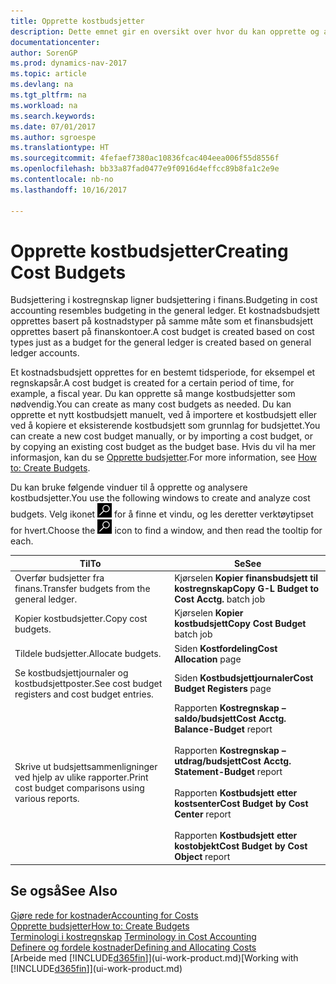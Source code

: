 ```yaml
---
title: Opprette kostbudsjetter
description: Dette emnet gir en oversikt over hvor du kan opprette og analysere kostbudsjetter.
documentationcenter: 
author: SorenGP
ms.prod: dynamics-nav-2017
ms.topic: article
ms.devlang: na
ms.tgt_pltfrm: na
ms.workload: na
ms.search.keywords: 
ms.date: 07/01/2017
ms.author: sgroespe
ms.translationtype: HT
ms.sourcegitcommit: 4fefaef7380ac10836fcac404eea006f55d8556f
ms.openlocfilehash: bb33a87fad0477e9f0916d4effcc89b8fa1c2e9e
ms.contentlocale: nb-no
ms.lasthandoff: 10/16/2017

---
```

# <a name="creating-cost-budgets"></a><span data-ttu-id="13c48-103">Opprette kostbudsjetter</span><span class="sxs-lookup"><span data-stu-id="13c48-103">Creating Cost Budgets</span></span>
<span data-ttu-id="13c48-104">Budsjettering i kostregnskap ligner budsjettering i finans.</span><span class="sxs-lookup"><span data-stu-id="13c48-104">Budgeting in cost accounting resembles budgeting in the general ledger.</span></span> <span data-ttu-id="13c48-105">Et kostnadsbudsjett opprettes basert på kostnadstyper på samme måte som et finansbudsjett opprettes basert på finanskontoer.</span><span class="sxs-lookup"><span data-stu-id="13c48-105">A cost budget is created based on cost types just as a budget for the general ledger is created based on general ledger accounts.</span></span>  

<span data-ttu-id="13c48-106">Et kostnadsbudsjett opprettes for en bestemt tidsperiode, for eksempel et regnskapsår.</span><span class="sxs-lookup"><span data-stu-id="13c48-106">A cost budget is created for a certain period of time, for example, a fiscal year.</span></span> <span data-ttu-id="13c48-107">Du kan opprette så mange kostbudsjetter som nødvendig.</span><span class="sxs-lookup"><span data-stu-id="13c48-107">You can create as many cost budgets as needed.</span></span> <span data-ttu-id="13c48-108">Du kan opprette et nytt kostbudsjett manuelt, ved å importere et kostbudsjett eller ved å kopiere et eksisterende kostbudsjett som grunnlag for budsjettet.</span><span class="sxs-lookup"><span data-stu-id="13c48-108">You can create a new cost budget manually, or by importing a cost budget, or by copying an existing cost budget as the budget base.</span></span> <span data-ttu-id="13c48-109">Hvis du vil ha mer informasjon, kan du se [Opprette budsjetter](finance-how-create-budgets.md).</span><span class="sxs-lookup"><span data-stu-id="13c48-109">For more information, see [How to: Create Budgets](finance-how-create-budgets.md).</span></span>

<span data-ttu-id="13c48-110">Du kan bruke følgende vinduer til å opprette og analysere kostbudsjetter.</span><span class="sxs-lookup"><span data-stu-id="13c48-110">You use the following windows to create and analyze cost budgets.</span></span> <span data-ttu-id="13c48-111">Velg ikonet ![Søk etter side eller rapport](media/ui-search/search_small.png "Søk etter side eller rapport") for å finne et vindu, og les deretter verktøytipset for hvert.</span><span class="sxs-lookup"><span data-stu-id="13c48-111">Choose the ![Search for Page or Report](media/ui-search/search_small.png "Search for Page or Report icon") icon to find a window, and then read the tooltip for each.</span></span>

|<span data-ttu-id="13c48-112">Til</span><span class="sxs-lookup"><span data-stu-id="13c48-112">To</span></span>|<span data-ttu-id="13c48-113">Se</span><span class="sxs-lookup"><span data-stu-id="13c48-113">See</span></span>|  
|--------|---------|  
|<span data-ttu-id="13c48-114">Overfør budsjetter fra finans.</span><span class="sxs-lookup"><span data-stu-id="13c48-114">Transfer budgets from the general ledger.</span></span>|<span data-ttu-id="13c48-115">Kjørselen **Kopier finansbudsjett til kostregnskap**</span><span class="sxs-lookup"><span data-stu-id="13c48-115">**Copy G-L Budget to Cost Acctg.** batch job</span></span>|  
|<span data-ttu-id="13c48-116">Kopier kostbudsjetter.</span><span class="sxs-lookup"><span data-stu-id="13c48-116">Copy cost budgets.</span></span>|<span data-ttu-id="13c48-117">Kjørselen **Kopier kostbudsjett**</span><span class="sxs-lookup"><span data-stu-id="13c48-117">**Copy Cost Budget** batch job</span></span>|  
|<span data-ttu-id="13c48-118">Tildele budsjetter.</span><span class="sxs-lookup"><span data-stu-id="13c48-118">Allocate budgets.</span></span>|<span data-ttu-id="13c48-119">Siden **Kostfordeling**</span><span class="sxs-lookup"><span data-stu-id="13c48-119">**Cost Allocation** page</span></span>|  
|<span data-ttu-id="13c48-120">Se kostbudsjettjournaler og kostbudsjettposter.</span><span class="sxs-lookup"><span data-stu-id="13c48-120">See cost budget registers and cost budget entries.</span></span>|<span data-ttu-id="13c48-121">Siden **Kostbudsjettjournaler**</span><span class="sxs-lookup"><span data-stu-id="13c48-121">**Cost Budget Registers** page</span></span>|  
|<span data-ttu-id="13c48-122">Skrive ut budsjettsammenligninger ved hjelp av ulike rapporter.</span><span class="sxs-lookup"><span data-stu-id="13c48-122">Print cost budget comparisons using various reports.</span></span>|<span data-ttu-id="13c48-123">Rapporten **Kostregnskap – saldo/budsjett**</span><span class="sxs-lookup"><span data-stu-id="13c48-123">**Cost Acctg. Balance-Budget** report</span></span><br /><br /> <span data-ttu-id="13c48-124">Rapporten **Kostregnskap – utdrag/budsjett**</span><span class="sxs-lookup"><span data-stu-id="13c48-124">**Cost Acctg. Statement-Budget** report</span></span><br /><br /> <span data-ttu-id="13c48-125">Rapporten **Kostbudsjett etter kostsenter**</span><span class="sxs-lookup"><span data-stu-id="13c48-125">**Cost Budget by Cost Center** report</span></span><br /><br /> <span data-ttu-id="13c48-126">Rapporten **Kostbudsjett etter kostobjekt**</span><span class="sxs-lookup"><span data-stu-id="13c48-126">**Cost Budget by Cost Object** report</span></span>|  

## <a name="see-also"></a><span data-ttu-id="13c48-127">Se også</span><span class="sxs-lookup"><span data-stu-id="13c48-127">See Also</span></span>  
[<span data-ttu-id="13c48-128">Gjøre rede for kostnader</span><span class="sxs-lookup"><span data-stu-id="13c48-128">Accounting for Costs</span></span>](finance-manage-cost-accounting.md)  
[<span data-ttu-id="13c48-129">Opprette budsjetter</span><span class="sxs-lookup"><span data-stu-id="13c48-129">How to: Create Budgets</span></span>](finance-how-create-budgets.md)  
<span data-ttu-id="13c48-130">[Terminologi i kostregnskap](finance-terminology-in-cost-accounting.md) </span><span class="sxs-lookup"><span data-stu-id="13c48-130">[Terminology in Cost Accounting](finance-terminology-in-cost-accounting.md) </span></span>  
[<span data-ttu-id="13c48-131">Definere og fordele kostnader</span><span class="sxs-lookup"><span data-stu-id="13c48-131">Defining and Allocating Costs</span></span>](finance-define-and-allocate-costs.md)  
<span data-ttu-id="13c48-132">[Arbeide med [!INCLUDE[d365fin](includes/d365fin_md.md)]](ui-work-product.md)</span><span class="sxs-lookup"><span data-stu-id="13c48-132">[Working with [!INCLUDE[d365fin](includes/d365fin_md.md)]](ui-work-product.md)</span></span>

